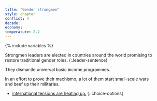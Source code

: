 ```yaml
---
title: "Gender strongmen"
style: chapter
conflict: 4
decade: 
economy: 
temperature: 2.2
---
```


{% include variables %}

Strongmen leaders are elected in countries around the world promising to restore traditional gender roles.
{:.leader-sentence}

They dismantle universal basic income programmes.

In an effort to prove their machismo, a lot of them start small-scale wars and beef up their militaries.

- [International tensions are heating up.](chapter_global-south-uprising-and-climate-wars.html)
{:.choice-options}
